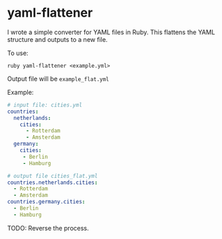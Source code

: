 # yaml-flattener

I wrote a simple converter for YAML files in Ruby. This flattens the YAML structure and outputs to a new file.

To use:

`ruby yaml-flattener <example.yml>`

Output file will be `example_flat.yml`

Example:


```yaml
# input file: cities.yml
countries:
  netherlands:
    cities:
      - Rotterdam
      - Amsterdam
  germany:
    cities:
     - Berlin
     - Hamburg
```

```yaml
# output file cities_flat.yml
countries.netherlands.cities:
  - Rotterdam
  - Amsterdam
countries.germany.cities:
  - Berlin
  - Hamburg

```

TODO: Reverse the process.
